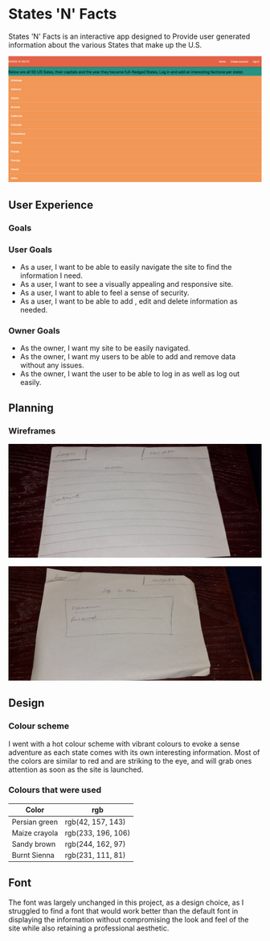 # States 'N' Facts

States 'N' Facts is an interactive app designed to Provide user generated information about the various States that make up the U.S.
 

![App Screenshot](static/media/Screenshot1.png) 

## User Experience

### Goals

### User Goals
- As a user, I want to be able to easily navigate the site to find the information I need.
- As a user, I want to see a visually appealing and responsive site.
- As a user, I want to able to feel a sense of security.
- As a user, I want to be able to add , edit and delete information as needed.

### Owner Goals
- As the owner, I want my site to be easily navigated.
- As the owner, I want my users to be able to add and remove data without any issues.
- As the owner, I want the user to be able to log in as well as log out easily.

## Planning

### Wireframes

![App Screenshot](static/media/Screenshot2.jpeg)

![App Screenshot](static/media/Screenshot3.jpeg)


## Design

### Colour scheme
I went with a hot colour scheme with vibrant colours to evoke a sense adventure as each state comes with its own interesting information. Most of the colors are similar to red and are striking to the eye, and will grab ones attention as soon as the site is launched.
 
### Colours that were used

| Color             | rgb                                                                |
| ----------------- | ------------------------------------------------------------------ |
| Persian green | rgb(42, 157, 143) |
| Maize crayola | rgb(233, 196, 106) |
| Sandy brown| rgb(244, 162, 97)|
| Burnt Sienna |rgb(231, 111, 81)  |


## Font

The font was largely unchanged in this project, as a design choice, as I struggled to find a font that would work better than the default font in displaying the information without compromising the look and feel of the site while also retaining a professional aesthetic.
